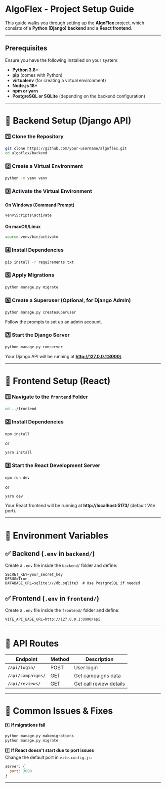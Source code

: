 # AlgoFlex - Project Setup Guide  

This guide walks you through setting up the **AlgoFlex** project, which consists of a **Python (Django) backend** and a **React frontend**.  

---

## Prerequisites  
Ensure you have the following installed on your system:  

- **Python 3.8+**  
- **pip** (comes with Python)  
- **virtualenv** (for creating a virtual environment)  
- **Node.js 18+**  
- **npm or yarn**  
- **PostgreSQL or SQLite** (depending on the backend configuration)  

---

# 🔹 Backend Setup (Django API)  

### 1️⃣ Clone the Repository  
```bash
git clone https://github.com/your-username/algoflex.git
cd algoflex/backend
```

### 2️⃣ Create a Virtual Environment  
```bash
python -m venv venv
```

### 3️⃣ Activate the Virtual Environment  
#### On Windows (Command Prompt)  
```bash
venv\Scripts\activate
```
#### On macOS/Linux  
```bash
source venv/bin/activate
```

### 4️⃣ Install Dependencies  
```bash
pip install -r requirements.txt
```

### 5️⃣ Apply Migrations  
```bash
python manage.py migrate
```

### 6️⃣ Create a Superuser (Optional, for Django Admin)  
```bash
python manage.py createsuperuser
```
Follow the prompts to set up an admin account.

### 7️⃣ Start the Django Server  
```bash
python manage.py runserver
```
Your Django API will be running at **http://127.0.0.1:8000/**.  

---

# 🔹 Frontend Setup (React)  

### 1️⃣ Navigate to the `frontend` Folder  
```bash
cd ../frontend
```

### 2️⃣ Install Dependencies  
```bash
npm install
```
or  
```bash
yarn install
```

### 3️⃣ Start the React Development Server  
```bash
npm run dev
```
or  
```bash
yarn dev
```
Your React frontend will be running at **http://localhost:5173/** (default Vite port).  

---

# 🔹 Environment Variables  

## ✅ Backend (`.env` in `backend/`)  
Create a `.env` file inside the `backend/` folder and define:  
```
SECRET_KEY=your_secret_key
DEBUG=True
DATABASE_URL=sqlite:///db.sqlite3  # Use PostgreSQL if needed
```

## ✅ Frontend (`.env` in `frontend/`)  
Create a `.env` file inside the `frontend/` folder and define:  
```
VITE_API_BASE_URL=http://127.0.0.1:8000/api
```

---

# 🔹 API Routes  

| Endpoint             | Method | Description             |
|----------------------|--------|-------------------------|
| `/api/login/`       | POST   | User login              |
| `/api/campaigns/`   | GET    | Get campaigns data      |
| `/api/reviews/`     | GET    | Get call review details |

---

# 🔹 Common Issues & Fixes  

1️⃣ **If migrations fail**  
```bash
python manage.py makemigrations
python manage.py migrate
```

2️⃣ **If React doesn't start due to port issues**  
Change the default port in `vite.config.js`:  
```js
server: {
  port: 3000
}
```

---

